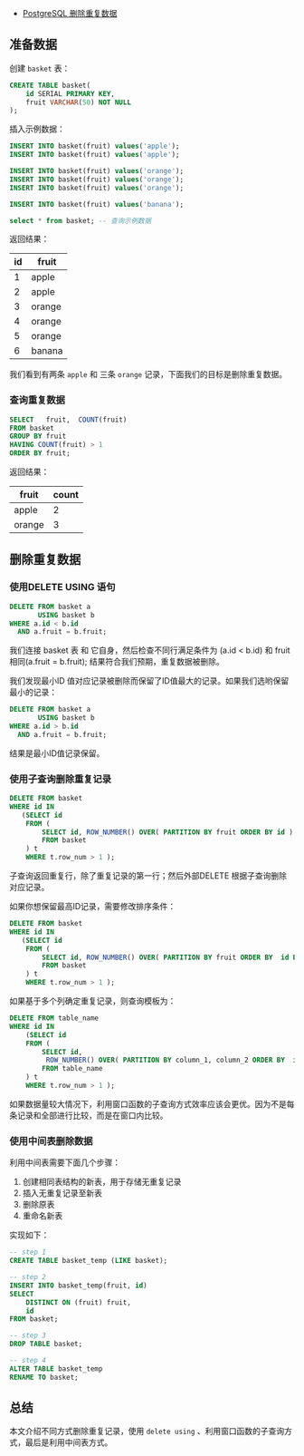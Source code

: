 - [PostgreSQL 删除重复数据](https://blog.csdn.net/neweastsun/article/details/119566977)

## 准备数据

创建 `basket` 表：

```sql
CREATE TABLE basket(
    id SERIAL PRIMARY KEY,
    fruit VARCHAR(50) NOT NULL
);
```

插入示例数据：

```sql
INSERT INTO basket(fruit) values('apple');
INSERT INTO basket(fruit) values('apple');

INSERT INTO basket(fruit) values('orange');
INSERT INTO basket(fruit) values('orange');
INSERT INTO basket(fruit) values('orange');

INSERT INTO basket(fruit) values('banana');

select * from basket; -- 查询示例数据
```

返回结果：

| id   | fruit  |
| ---- | ------ |
| 1    | apple  |
| 2    | apple  |
| 3    | orange |
| 4    | orange |
| 5    | orange |
| 6    | banana |

我们看到有两条 `apple` 和 三条 `orange` 记录，下面我们的目标是删除重复数据。

### 查询重复数据

```sql
SELECT   fruit,  COUNT(fruit)
FROM basket
GROUP BY fruit
HAVING COUNT(fruit) > 1
ORDER BY fruit;
```

返回结果：

| fruit  | count |
| ------ | ----- |
| apple  | 2     |
| orange | 3     |

## 删除重复数据

### 使用DELETE USING 语句

```sql
DELETE FROM basket a
       USING basket b
WHERE a.id < b.id
  AND a.fruit = b.fruit;
```

我们连接 basket 表 和 它自身，然后检查不同行满足条件为 (a.id < b.id) 和 fruit 相同(a.fruit = b.fruit); 结果符合我们预期，重复数据被删除。

我们发现最小ID 值对应记录被删除而保留了ID值最大的记录。如果我们选哟保留最小的记录：

```sql
DELETE FROM basket a
       USING basket b
WHERE a.id > b.id
  AND a.fruit = b.fruit;
```

结果是最小ID值记录保留。

### 使用子查询删除重复记录

```sql
DELETE FROM basket
WHERE id IN
   (SELECT id
    FROM (
        SELECT id, ROW_NUMBER() OVER( PARTITION BY fruit ORDER BY id ) AS row_num
        FROM basket 
    ) t
    WHERE t.row_num > 1 );
```

子查询返回重复行，除了重复记录的第一行；然后外部DELETE 根据子查询删除对应记录。

如果你想保留最高ID记录，需要修改排序条件：

```sql
DELETE FROM basket
WHERE id IN
   (SELECT id
    FROM (
        SELECT id, ROW_NUMBER() OVER( PARTITION BY fruit ORDER BY  id DESC ) AS row_num
        FROM basket 
    ) t
    WHERE t.row_num > 1 );
```

如果基于多个列确定重复记录，则查询模板为：

```sql
DELETE FROM table_name
WHERE id IN
    (SELECT id
    FROM (
        SELECT id,
         ROW_NUMBER() OVER( PARTITION BY column_1, column_2 ORDER BY  id ) AS row_num
        FROM table_name 
    ) t
    WHERE t.row_num > 1 );
```

如果数据量较大情况下，利用窗口函数的子查询方式效率应该会更优。因为不是每条记录和全部进行比较，而是在窗口内比较。

### 使用中间表删除数据

利用中间表需要下面几个步骤：

1. 创建相同表结构的新表，用于存储无重复记录
2. 插入无重复记录至新表
3. 删除原表
4. 重命名新表

实现如下：

```sql
-- step 1
CREATE TABLE basket_temp (LIKE basket);

-- step 2
INSERT INTO basket_temp(fruit, id)
SELECT 
    DISTINCT ON (fruit) fruit,
    id
FROM basket; 

-- step 3
DROP TABLE basket;

-- step 4
ALTER TABLE basket_temp 
RENAME TO basket;            
```

## 总结

本文介绍不同方式删除重复记录，使用 `delete using` 、利用窗口函数的子查询方式，最后是利用中间表方式。